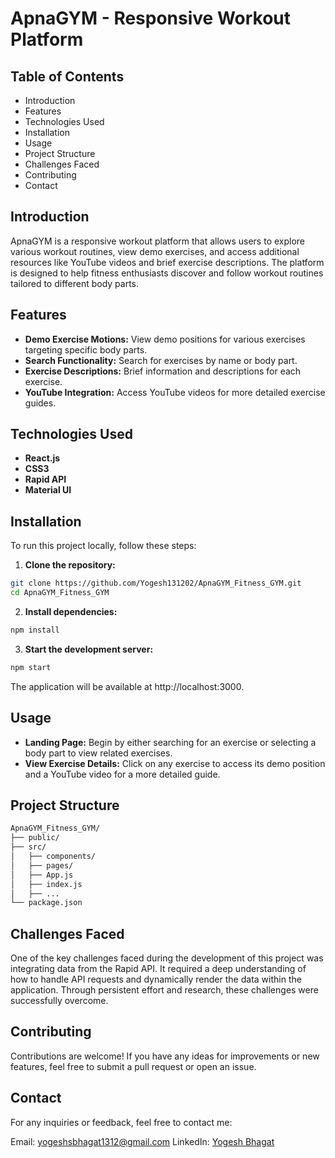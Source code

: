 # ApnaGYM - Responsive Workout Platform

## Table of Contents
- Introduction
- Features
- Technologies Used
- Installation
- Usage
- Project Structure
- Challenges Faced
- Contributing
- Contact
  
## Introduction
ApnaGYM is a responsive workout platform that allows users to explore various workout routines, view demo exercises, and access additional resources like YouTube videos and brief exercise descriptions. The platform is designed to help fitness enthusiasts discover and follow workout routines tailored to different body parts.

## Features
- **Demo Exercise Motions:** View demo positions for various exercises targeting specific body parts.
- **Search Functionality:** Search for exercises by name or body part.
- **Exercise Descriptions:** Brief information and descriptions for each exercise.
- **YouTube Integration:** Access YouTube videos for more detailed exercise guides.
  
## Technologies Used
- **React.js**
- **CSS3**
- **Rapid API**
- **Material UI**
  
## Installation
To run this project locally, follow these steps:

1. **Clone the repository:**

```bash
git clone https://github.com/Yogesh131202/ApnaGYM_Fitness_GYM.git
cd ApnaGYM_Fitness_GYM
```
2. **Install dependencies:**

```bash
npm install
```
3. **Start the development server:**

```bash
npm start
```
The application will be available at http://localhost:3000.

## Usage
- **Landing Page:** Begin by either searching for an exercise or selecting a body part to view related exercises.
- **View Exercise Details:** Click on any exercise to access its demo position and a YouTube video for a more detailed guide.
  
## Project Structure
```bash
ApnaGYM_Fitness_GYM/
├── public/
├── src/
│   ├── components/
│   ├── pages/
│   ├── App.js
│   ├── index.js
│   ├── ...
└── package.json
```

## Challenges Faced
One of the key challenges faced during the development of this project was integrating data from the Rapid API. It required a deep understanding of how to handle API requests and dynamically render the data within the application. Through persistent effort and research, these challenges were successfully overcome.

## Contributing
Contributions are welcome! If you have any ideas for improvements or new features, feel free to submit a pull request or open an issue.


## Contact
For any inquiries or feedback, feel free to contact me:

Email: yogeshsbhagat1312@gmail.com
LinkedIn: [Yogesh Bhagat](https://www.linkedin.com/in/yogesh-bhagat-11465921b/)
